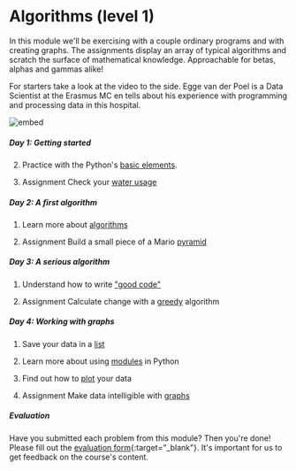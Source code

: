 # Algorithms (level 1)

In this module we'll be exercising with a couple ordinary programs and with creating graphs. The assignments display an array of typical algorithms and scratch the surface of mathematical knowledge. Approachable for betas, alphas and gammas alike!

For starters take a look at the video to the side. Egge van der Poel is a Data Scientist at the Erasmus MC en tells about his experience with programming and processing data in this hospital. 

![embed](https://player.vimeo.com/video/235029301)

##### Day 1: Getting started

2. Practice with the Python's [basic elements](/algorithms/basics).

3. <span class="badge badge-primary">Assignment</span> Check your [water usage](/algorithms/water)

##### Day 2: A first algorithm

1. Learn more about [algorithms](/algorithms/algorithms)

2. <span class="badge badge-primary">Assignment</span> Build a small piece of a Mario [pyramid](/algorithms/pyramid)

##### Day 3: A serious algorithm

1. Understand how to write ["good code"](/algorithms/style-guide)

2. <span class="badge badge-primary">Assignment</span> Calculate change with a  [greedy](/algorithms/greedy) algorithm

##### Day 4: Working with graphs

1. Save your data in a [list](/algorithms/lists)

2. Learn more about using [modules](/algorithms/modules) in Python

3. Find out how to [plot](/algorithms/plotting) your data

4. <span class="badge badge-primary">Assignment</span> Make data intelligible with [graphs](/algorithms/graph)

##### Evaluation

Have you submitted each problem from this module? Then you're done! Please fill out the [evaluation form](https://goo.gl/forms/OND0S4NQSsPeCkbv1){:target="_blank"}. It's important for us to get feedback on the course's content.
